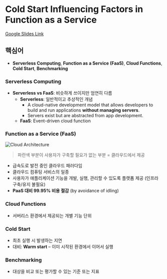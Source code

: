 # Cold Start Influencing Factors in Function as a Service

[Google Slides Link](https://docs.google.com/presentation/d/1AGKK0Hax0hDF3EUPpMPeYdThUCDn-2i4M09xkgj1vtU/edit#slide=id.g13bd5a14bf3_0_5)

## 핵심어

- **Serverless Computing**, **Function as a Service (FaaS)**, **Cloud Functions**, **Cold Start**, **Benchmarking**

### Serverless Computing
- **Serverless vs FaaS**: 비슷하게 쓰이지만 엄연히 다름
  - **Serverless**: 일반적이고 추상적인 개념  
    - A cloud-native development model that allows developers to build and run applications **without managing servers**.  
    - Servers exist but are abstracted from app development.
  - **FaaS**: Event-driven cloud function

### Function as a Service (FaaS)
![Cloud Architecture](https://s3-us-west-2.amazonaws.com/secure.notion-static.com/c61f0182-c17f-460a-aedb-c23794ea2cd8/Untitled.png)  
> 파란색 부분이 사용자가 구축할 필요가 없는 부분 = 클라우드에서 제공

- 급속도로 발전 중인 클라우드 패러다임  
- 클라우드 컴퓨팅 서비스의 일종  
- 사용자가 애플리케이션 기능을 개발, 실행, 관리할 수 있도록 플랫폼 제공 (인프라 구축/유지 불필요)  
- **PaaS 대비 99.95% 비용 절감** (by avoidance of idling)

### Cloud Functions
- 서버리스 환경에서 제공되는 개별 기능 단위

### Cold Start
- 최초 실행 시 발생하는 지연  
- 대비: **Warm start** – 이미 시작된 환경에서 이어서 실행

### Benchmarking
- 대상을 비교 또는 평가할 수 있는 기준 또는 지표
